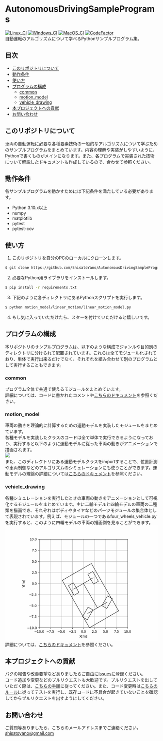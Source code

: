 # AutonomousDrivingSamplePrograms
[![Linux_CI](https://github.com/ShisatoYano/AutonomousDrivingSamplePrograms/actions/workflows/Linux_CI.yml/badge.svg)](https://github.com/ShisatoYano/AutonomousDrivingSamplePrograms/actions/workflows/Linux_CI.yml) [![Windows_CI](https://github.com/ShisatoYano/AutonomousDrivingSamplePrograms/actions/workflows/Windows_CI.yml/badge.svg)](https://github.com/ShisatoYano/AutonomousDrivingSamplePrograms/actions/workflows/Windows_CI.yml) [![MacOS_CI](https://github.com/ShisatoYano/AutonomousDrivingSamplePrograms/actions/workflows/MacOS_CI.yml/badge.svg)](https://github.com/ShisatoYano/AutonomousDrivingSamplePrograms/actions/workflows/MacOS_CI.yml) [![CodeFactor](https://www.codefactor.io/repository/github/shisatoyano/autonomousdrivingsampleprograms/badge)](https://www.codefactor.io/repository/github/shisatoyano/autonomousdrivingsampleprograms)  
自動運転のアルゴリズムについて学べるPythonサンプルプログラム集。  

## 目次
* [このリポジトリについて](#このリポジトリについて)
* [動作条件](#動作条件)
* [使い方](#使い方)
* [プログラムの構成](#プログラムの構成)
    * [common](#common)
    * [motion_model](#motion_model)
    * [vehicle_drawing](#vehicle_drawing)
* [本プロジェクトへの貢献](#本プロジェクトへの貢献)
* [お問い合わせ](#お問い合わせ)

## このリポジトリについて
車両の自動運転に必要な各種要素技術の一般的なアルゴリズムについて学ぶためのサンプルプログラムをまとめています。内容の理解や実装がしやすいように、Pythonで書くものがメインになります。また、各プログラムで実装された技術について解説したドキュメントも作成しているので、合わせて参照ください。  

## 動作条件
各サンプルプログラムを動かすためには下記条件を満たしている必要があります。  
* Python 3.10.x以上
* numpy
* matplotlib
* pytest
* pytest-cov

## 使い方
1. このリポジトリを自分のPCのローカルにクローンします。  
```bash
$ git clone https://github.com/ShisatoYano/AutonomousDrivingSamplePrograms.git
```
2. 必要なPython用ライブラリをインストールします。  
```bash
$ pip install -r requirements.txt
```
3. 下記のように各ディレクトリにあるPythonスクリプトを実行します。  
```bash
$ python motion_model/linear_motion/linear_motion_model.py
```
4. もし気に入っていただけたら、スターを付けていただけると嬉しいです。

## プログラムの構成
本リポジトリのサンプルプログラムは、以下のような構成でジャンルや目的別のディレクトリに分けられて配置されています。これらは全てモジュール化されており、単体で実行出来るだけでなく、それぞれを組み合わせて別のプログラムとして実行することもできます。  
### common
プログラム全体で共通で使えるモジュールをまとめています。  
詳細については、コードに書かれたコメントや[こちらのドキュメント](/common/common.md)を参照ください。  

### motion_model
車両の動きを理論的に計算するための運動モデルを実装したモジュールをまとめています。  
各種モデルを実装したクラスのコードは全て単体で実行できるようになっており、実行すると以下のように運動モデルに従った車両の動きがアニメーションで描画されます。  
![](/gif/linear_motion_model.gif)  
また、このディレクトリにある運動モデルクラスをimportすることで、位置計測や車両制御などのアルゴリズムのシミュレーションにも使うことができます。運動モデルの理論の詳細については[こちらのドキュメント](/motion_model/motion_model.md)を参照ください。  

### vehicle_drawing
各種シミュレーションを実行したときの車両の動きをアニメーションとして可視化するモジュールをまとめています。主に二輪モデルと四輪モデルの車両の二種類を描画でき、それぞれはボディやタイヤなどのパーツモジュールの集合体として表現されています。例えば、モジュールの一つであるfour_wheels_vehicle.pyを実行すると、このように四輪モデルの車両の描画例を見ることができます。  
![](/gif/four_wheels_vehicle.gif)  
詳細については、[こちらのドキュメント](/vehicle_drawing/vehicle_drawing.md)を参照ください。  

## 本プロジェクトへの貢献
バグの報告や改善要望などありましたらご自由に[Issues](https://github.com/ShisatoYano/AutonomousDrivingSamplePrograms/issues)に登録ください。  
コード追加や変更などのプルリクエストも大歓迎です。プルリクエストを出していただく際は、[こちらの手順](/docs/contributing_guide.md)に従ってください。また、コード変更時は[こちらのルール](/docs/test_guide.md)に従ってテストを実行し、既存コードに不具合が起きていないことを確認してからプルリクエストを出すようにしてください。  

## お問い合わせ
ご質問等ありましたら、こちらのメールアドレスまでご連絡ください。  
shisatoyano@gmail.com  
